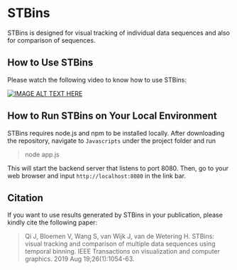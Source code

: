 # STBins

STBins is designed for visual tracking of individual data sequences and also for comparison of sequences.

## How to Use STBins

Please watch the following video to know how to use STBins:

[![IMAGE ALT TEXT HERE](http://img.youtube.com/vi/5TcYFbVTOE4/0.jpg)](https://www.youtube.com/watch?v=5TcYFbVTOE4)

## How to Run STBins on Your Local Environment

STBins requires node.js and npm to be installed locally. After downloading the repository, navigate to `Javascripts` under the project folder and run

> node app.js

This will start the backend server that listens to port 8080. Then, go to your web browser and input `http://localhost:8080` in the link bar.

## Citation

If you want to use results generated by STBins in your publication, please kindly cite the following paper:

> Qi J, Bloemen V, Wang S, van Wijk J, van de Wetering H. STBins: visual tracking and comparison of multiple data sequences using temporal binning. IEEE Transactions on visualization and computer graphics. 2019 Aug 19;26(1):1054-63.
